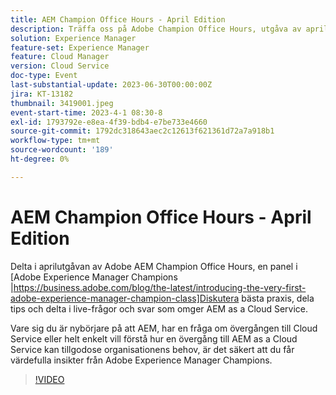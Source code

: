 ```yaml
---
title: AEM Champion Office Hours - April Edition
description: Träffa oss på Adobe Champion Office Hours, utgåva av april, där en panel på Adobe Experience Manager Champions diskuterar bästa praxis, delar tips och engagerar sig i en live Q&A-omgivande AEM as a Cloud Service. Vare sig du är nybörjare på att AEM, har en fråga om övergången till Cloud Service eller helt enkelt vill förstå hur en övergång till AEM as a Cloud Service kan tillgodose organisationens behov, är det säkert att du får värdefulla insikter från Adobe Experience Manager Champions.
solution: Experience Manager
feature-set: Experience Manager
feature: Cloud Manager
version: Cloud Service
doc-type: Event
last-substantial-update: 2023-06-30T00:00:00Z
jira: KT-13182
thumbnail: 3419001.jpeg
event-start-time: 2023-4-1 08:30-8
exl-id: 1793792e-e8ea-4f39-bdb4-e7be733e4660
source-git-commit: 1792dc318643aec2c12613f621361d72a7a918b1
workflow-type: tm+mt
source-wordcount: '189'
ht-degree: 0%

---
```


# AEM Champion Office Hours - April Edition

Delta i aprilutgåvan av Adobe AEM Champion Office Hours, en panel i [Adobe Experience Manager Champions |https://business.adobe.com/blog/the-latest/introducing-the-very-first-adobe-experience-manager-champion-class]Diskutera bästa praxis, dela tips och delta i live-frågor och svar som omger AEM as a Cloud Service.

Vare sig du är nybörjare på att AEM, har en fråga om övergången till Cloud Service eller helt enkelt vill förstå hur en övergång till AEM as a Cloud Service kan tillgodose organisationens behov, är det säkert att du får värdefulla insikter från Adobe Experience Manager Champions.

>[!VIDEO](https://video.tv.adobe.com/v/3419001/?learn=on)
